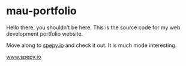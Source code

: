 # mau-portfolio

Hello there, you shouldn't be here. This is the source code for my web development portfolio website. 

Move along to [spepy.io][website] and check it out. It is much mode interesting.

www.spepy.io

[website]:[https:www.spepy.io]
